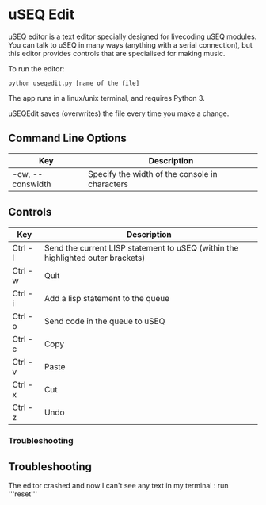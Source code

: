 # uSEQ Edit

uSEQ editor is a text editor specially designed for livecoding uSEQ modules.  You can talk to uSEQ in many ways (anything with a serial connection), but this editor provides controls that are specialised for making music.

To run the editor:

```
python useqedit.py [name of the file]
```

The app runs in a linux/unix terminal, and requires Python 3.

uSEQEdit saves (overwrites) the file every time you make a change.

## Command Line Options

| Key | Description |
| --- | --- |
| -cw, --conswidth | Specify the width of the console in characters |



## Controls

| Key | Description |
| --- | --- |
| Ctrl - l | Send the current LISP statement to uSEQ (within the highlighted outer brackets) |
| Ctrl - w | Quit |
| Ctrl - i | Add a lisp statement to the queue |
| Ctrl - o | Send code in the queue to uSEQ |
| Ctrl - c | Copy |
| Ctrl - v | Paste |
| Ctrl - x | Cut |
| Ctrl - z | Undo |

### Troubleshooting



## Troubleshooting

The editor crashed and now I can't see any text in my terminal
: run '''reset'''
